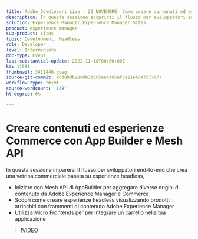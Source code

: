 ```yaml
---
title: Adobe Developers Live - 22 NOVEMBRE- Come creare contenuti ed esperienze commerciali utilizzando App Builder e Mesh API
description: In questa sessione scoprirai il flusso per sviluppatori end-to-end che crea una vetrina commerciale headless basata sull’esperienza, a partire da Mesh API di AppBuilder per aggregare diverse origini di contenuto da Adobe Experience Manager e Commerce Scopri come creare un’esperienza headless visualizzando prodotti arricchiti con frammenti di contenuto di Adobe Experience Manager Utilizza Micro Frontends per integrare un carrello nella tua applicazione
solution: Experience Manager,Experience Manager Sites
product: experience manager
sub-product: sites
topic: Development, Headless
role: Developer
level: Intermediate
doc-type: Event
last-substantial-update: 2022-11-18T00:00:00Z
kt: 11501
thumbnail: 3411440.jpeg
source-git-commit: edd0bdb28a9b3d065a64a95af6a216b747577c77
workflow-type: tm+mt
source-wordcount: '148'
ht-degree: 0%

---
```


# Creare contenuti ed esperienze Commerce con App Builder e Mesh API

In questa sessione imparerai il flusso per sviluppatori end-to-end che crea una vetrina commerciale basata su esperienze headless,

* Iniziare con Mesh API di AppBuilder per aggregare diverse origini di contenuto da Adobe Experience Manager e Commerce
* Scopri come creare esperienze headless visualizzando prodotti arricchiti con frammenti di contenuto Adobe Experience Manager
* Utilizza Micro Frontends per per integrare un carrello nella tua applicazione

>[!VIDEO](https://video.tv.adobe.com/v/3411440/?quality=12&learn=on)
